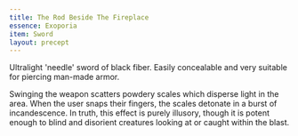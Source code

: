 ```yaml
---
title: The Rod Beside The Fireplace
essence: Exoporia
item: Sword
layout: precept
---
```


Ultralight 'needle' sword of black fiber. Easily concealable and very suitable for piercing man-made armor.

Swinging the weapon scatters powdery scales which disperse light in the area. When the user snaps their fingers, the scales detonate in a burst of incandescence. In truth, this effect is purely illusory, though it is potent enough to blind and disorient creatures looking at or caught within the blast.
